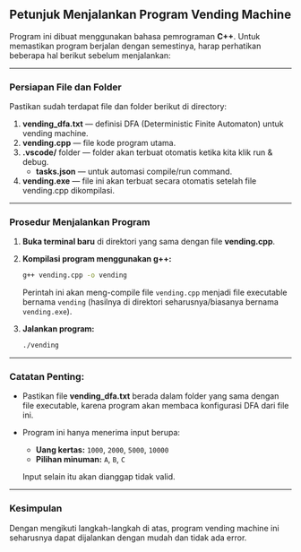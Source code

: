 ## Petunjuk Menjalankan Program Vending Machine

Program ini dibuat menggunakan bahasa pemrograman **C++**. Untuk memastikan program berjalan dengan semestinya, harap perhatikan beberapa hal berikut sebelum menjalankan:

---

### Persiapan File dan Folder
Pastikan sudah terdapat file dan folder berikut di directory:
1. **vending_dfa.txt** — definisi DFA (Deterministic Finite Automaton) untuk vending machine.
2. **vending.cpp** — file kode program utama.
3. **.vscode/** folder — folder akan terbuat otomatis ketika kita klik run & debug.
   - **tasks.json** — untuk automasi compile/run command.
4. **vending.exe** — file ini akan terbuat secara otomatis setelah file vending.cpp dikompilasi.

---

### Prosedur Menjalankan Program

1. **Buka terminal baru** di direktori yang sama dengan file **vending.cpp**.

2. **Kompilasi program menggunakan g++:**

   ```bash
   g++ vending.cpp -o vending
   ```

   Perintah ini akan meng-compile file `vending.cpp` menjadi file executable bernama `vending` (hasilnya di direktori seharusnya/biasanya bernama `vending.exe`).

3. **Jalankan program:**

   ```bash
   ./vending
   ```

---

### Catatan Penting:
- Pastikan file **vending_dfa.txt** berada dalam folder yang sama dengan file executable, karena program akan membaca konfigurasi DFA dari file ini.
- Program ini hanya menerima input berupa:
  - **Uang kertas:** `1000`, `2000`, `5000`, `10000`
  - **Pilihan minuman:** `A`, `B`, `C`

  Input selain itu akan dianggap tidak valid.

---

### Kesimpulan
Dengan mengikuti langkah-langkah di atas, program vending machine ini seharusnya dapat dijalankan dengan mudah dan tidak ada error.
